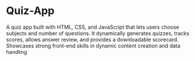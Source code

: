# Quiz-App
A quiz app built with HTML, CSS, and JavaScript that lets users choose subjects and number of questions. It dynamically generates quizzes, tracks scores, allows answer review, and provides a downloadable scorecard. Showcases strong front-end skills in dynamic content creation and data handling
